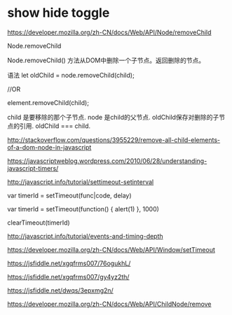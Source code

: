 # show hide toggle



https://developer.mozilla.org/zh-CN/docs/Web/API/Node/removeChild




Node.removeChild



Node.removeChild() 方法从DOM中删除一个子节点。返回删除的节点。

语法 
let oldChild = node.removeChild(child);

//OR

element.removeChild(child);


child 是要移除的那个子节点.
node 是child的父节点.
oldChild保存对删除的子节点的引用. oldChild === child.



http://stackoverflow.com/questions/3955229/remove-all-child-elements-of-a-dom-node-in-javascript



https://javascriptweblog.wordpress.com/2010/06/28/understanding-javascript-timers/



http://javascript.info/tutorial/settimeout-setinterval


var timerId = setTimeout(func|code, delay)



var timerId = setTimeout(function() { alert(1) }, 1000)

clearTimeout(timerId)




http://javascript.info/tutorial/events-and-timing-depth




https://developer.mozilla.org/zh-CN/docs/Web/API/Window/setTimeout



https://jsfiddle.net/xgqfrms007/76ogukhL/ 

https://jsfiddle.net/xgqfrms007/gy4yz2th/



https://jsfiddle.net/dwqs/3epxmg2n/


https://developer.mozilla.org/zh-CN/docs/Web/API/ChildNode/remove 
















